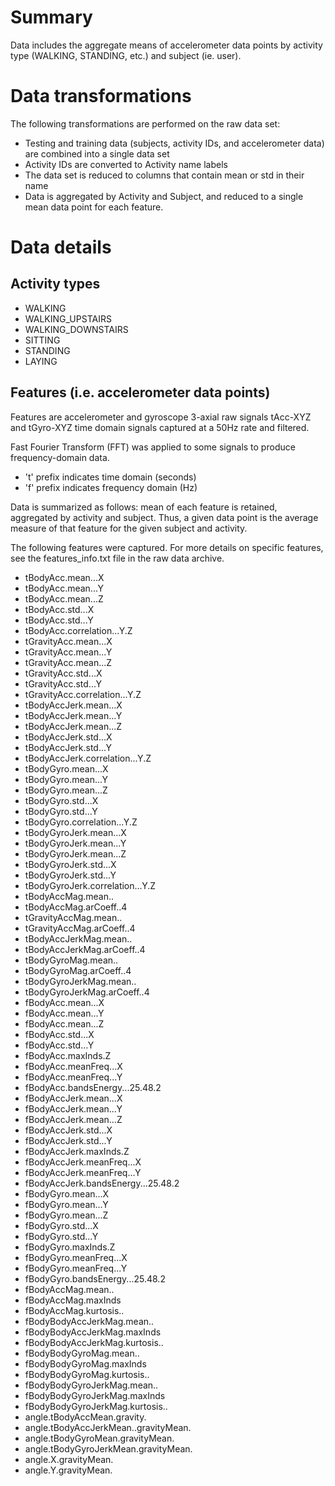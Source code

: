 # Summary

Data includes the aggregate means of accelerometer data points by activity type (WALKING, STANDING, etc.) and subject (ie. user).

# Data transformations

The following transformations are performed on the raw data set:

 * Testing and training data (subjects, activity IDs, and accelerometer data) are combined into a single data set
 * Activity IDs are converted to Activity name labels
 * The data set is reduced to columns that contain mean or std in their name
 * Data is aggregated by Activity and Subject, and reduced to a single mean data point for each feature.

    
# Data details

## Activity types

 * WALKING
 * WALKING_UPSTAIRS
 * WALKING_DOWNSTAIRS
 * SITTING
 * STANDING
 * LAYING

## Features (i.e. accelerometer data points)

Features are accelerometer and gyroscope 3-axial raw signals tAcc-XYZ and tGyro-XYZ time domain signals captured at a 50Hz rate and filtered.

Fast Fourier Transform (FFT) was applied to some signals to produce frequency-domain data.

 * 't' prefix indicates time domain (seconds)
 * 'f' prefix indicates frequency domain (Hz)

Data is summarized as follows: mean of each feature is retained, aggregated by activity and subject. Thus, a given data point is the average measure of that feature for the given subject and activity.

The following features were captured. For more details on specific features, see the features_info.txt file in the raw data archive.

 * tBodyAcc.mean...X
 * tBodyAcc.mean...Y
 * tBodyAcc.mean...Z
 * tBodyAcc.std...X
 * tBodyAcc.std...Y
 * tBodyAcc.correlation...Y.Z
 * tGravityAcc.mean...X                
 * tGravityAcc.mean...Y
 * tGravityAcc.mean...Z
 * tGravityAcc.std...X
 * tGravityAcc.std...Y
 * tGravityAcc.correlation...Y.Z
 * tBodyAccJerk.mean...X
 * tBodyAccJerk.mean...Y
 * tBodyAccJerk.mean...Z
 * tBodyAccJerk.std...X
 * tBodyAccJerk.std...Y
 * tBodyAccJerk.correlation...Y.Z
 * tBodyGyro.mean...X
 * tBodyGyro.mean...Y
 * tBodyGyro.mean...Z
 * tBodyGyro.std...X                   
 * tBodyGyro.std...Y
 * tBodyGyro.correlation...Y.Z
 * tBodyGyroJerk.mean...X              
 * tBodyGyroJerk.mean...Y
 * tBodyGyroJerk.mean...Z
 * tBodyGyroJerk.std...X               
 * tBodyGyroJerk.std...Y
 * tBodyGyroJerk.correlation...Y.Z
 * tBodyAccMag.mean..
 * tBodyAccMag.arCoeff..4
 * tGravityAccMag.mean..
 * tGravityAccMag.arCoeff..4           
 * tBodyAccJerkMag.mean..
 * tBodyAccJerkMag.arCoeff..4
 * tBodyGyroMag.mean..
 * tBodyGyroMag.arCoeff..4
 * tBodyGyroJerkMag.mean..
 * tBodyGyroJerkMag.arCoeff..4
 * fBodyAcc.mean...X
 * fBodyAcc.mean...Y
 * fBodyAcc.mean...Z
 * fBodyAcc.std...X
 * fBodyAcc.std...Y
 * fBodyAcc.maxInds.Z
 * fBodyAcc.meanFreq...X
 * fBodyAcc.meanFreq...Y
 * fBodyAcc.bandsEnergy...25.48.2
 * fBodyAccJerk.mean...X
 * fBodyAccJerk.mean...Y
 * fBodyAccJerk.mean...Z               
 * fBodyAccJerk.std...X
 * fBodyAccJerk.std...Y
 * fBodyAccJerk.maxInds.Z              
 * fBodyAccJerk.meanFreq...X
 * fBodyAccJerk.meanFreq...Y
 * fBodyAccJerk.bandsEnergy...25.48.2  
 * fBodyGyro.mean...X
 * fBodyGyro.mean...Y
 * fBodyGyro.mean...Z                  
 * fBodyGyro.std...X
 * fBodyGyro.std...Y
 * fBodyGyro.maxInds.Z                 
 * fBodyGyro.meanFreq...X
 * fBodyGyro.meanFreq...Y
 * fBodyGyro.bandsEnergy...25.48.2     
 * fBodyAccMag.mean..
 * fBodyAccMag.maxInds
 * fBodyAccMag.kurtosis..              
 * fBodyBodyAccJerkMag.mean..
 * fBodyBodyAccJerkMag.maxInds
 * fBodyBodyAccJerkMag.kurtosis..      
 * fBodyBodyGyroMag.mean..
 * fBodyBodyGyroMag.maxInds
 * fBodyBodyGyroMag.kurtosis..         
 * fBodyBodyGyroJerkMag.mean..
 * fBodyBodyGyroJerkMag.maxInds
 * fBodyBodyGyroJerkMag.kurtosis..     
 * angle.tBodyAccMean.gravity.
 * angle.tBodyAccJerkMean..gravityMean.
 * angle.tBodyGyroMean.gravityMean.    
 * angle.tBodyGyroJerkMean.gravityMean.
 * angle.X.gravityMean.
 * angle.Y.gravityMean. 
